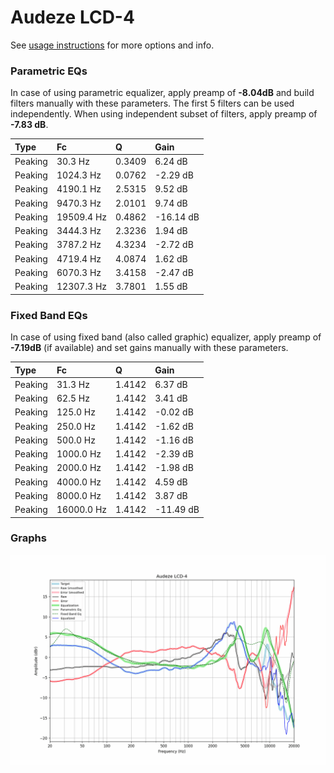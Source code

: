 # Audeze LCD-4
See [usage instructions](https://github.com/jaakkopasanen/AutoEq#usage) for more options and info.

### Parametric EQs
In case of using parametric equalizer, apply preamp of **-8.04dB** and build filters manually
with these parameters. The first 5 filters can be used independently.
When using independent subset of filters, apply preamp of **-7.83 dB**.

| Type    | Fc         |      Q | Gain      |
|:--------|:-----------|:-------|:----------|
| Peaking | 30.3 Hz    | 0.3409 | 6.24 dB   |
| Peaking | 1024.3 Hz  | 0.0762 | -2.29 dB  |
| Peaking | 4190.1 Hz  | 2.5315 | 9.52 dB   |
| Peaking | 9470.3 Hz  | 2.0101 | 9.74 dB   |
| Peaking | 19509.4 Hz | 0.4862 | -16.14 dB |
| Peaking | 3444.3 Hz  | 2.3236 | 1.94 dB   |
| Peaking | 3787.2 Hz  | 4.3234 | -2.72 dB  |
| Peaking | 4719.4 Hz  | 4.0874 | 1.62 dB   |
| Peaking | 6070.3 Hz  | 3.4158 | -2.47 dB  |
| Peaking | 12307.3 Hz | 3.7801 | 1.55 dB   |

### Fixed Band EQs
In case of using fixed band (also called graphic) equalizer, apply preamp of **-7.19dB**
(if available) and set gains manually with these parameters.

| Type    | Fc         |      Q | Gain      |
|:--------|:-----------|:-------|:----------|
| Peaking | 31.3 Hz    | 1.4142 | 6.37 dB   |
| Peaking | 62.5 Hz    | 1.4142 | 3.41 dB   |
| Peaking | 125.0 Hz   | 1.4142 | -0.02 dB  |
| Peaking | 250.0 Hz   | 1.4142 | -1.62 dB  |
| Peaking | 500.0 Hz   | 1.4142 | -1.16 dB  |
| Peaking | 1000.0 Hz  | 1.4142 | -2.39 dB  |
| Peaking | 2000.0 Hz  | 1.4142 | -1.98 dB  |
| Peaking | 4000.0 Hz  | 1.4142 | 4.59 dB   |
| Peaking | 8000.0 Hz  | 1.4142 | 3.87 dB   |
| Peaking | 16000.0 Hz | 1.4142 | -11.49 dB |

### Graphs
![](./Audeze%20LCD-4.png)